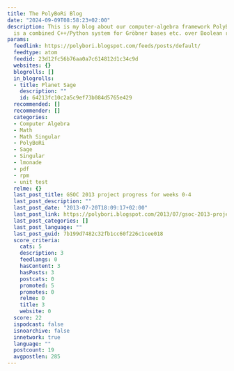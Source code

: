 ```yaml
---
title: The PolyBoRi Blog
date: "2024-09-09T08:58:23+02:00"
description: This is my blog about our computer-algebra framework PolyBoRi, which
  is a combined C++/Python system for Gröbner bases etc. over Boolean rings.
params:
  feedlink: https://polybori.blogspot.com/feeds/posts/default/
  feedtype: atom
  feedid: 23d12fc56b76aa0a7c614812d1c34c9d
  websites: {}
  blogrolls: []
  in_blogrolls:
  - title: Planet Sage
    description: ""
    id: 64213fc10c2a5c9ef73b084d5765e429
  recommended: []
  recommender: []
  categories:
  - Computer Algebra
  - Math
  - Math Singular
  - PolyBoRi
  - Sage
  - Singular
  - lmonade
  - pdf
  - rpm
  - unit test
  relme: {}
  last_post_title: GSOC 2013 project progress for weeks 0-4
  last_post_description: ""
  last_post_date: "2013-07-20T18:09:17+02:00"
  last_post_link: https://polybori.blogspot.com/2013/07/gsoc-2013-project-progress-for-weeks-0-4.html
  last_post_categories: []
  last_post_language: ""
  last_post_guid: 7b199d7482c32fb1cc60f226c1cee018
  score_criteria:
    cats: 5
    description: 3
    feedlangs: 0
    hasContent: 3
    hasPosts: 3
    postcats: 0
    promoted: 5
    promotes: 0
    relme: 0
    title: 3
    website: 0
  score: 22
  ispodcast: false
  isnoarchive: false
  innetwork: true
  language: ""
  postcount: 19
  avgpostlen: 285
---
```

